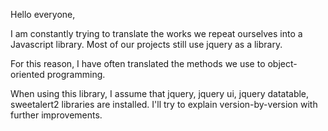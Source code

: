 Hello everyone,

I am constantly trying to translate the works we repeat ourselves into a Javascript library.
Most of our projects still use jquery as a library.

For this reason, I have often translated the methods we use to object-oriented programming.

When using this library, I assume that jquery, jquery ui, jquery datatable, sweetalert2 libraries are installed. I'll try to explain version-by-version with further improvements.
